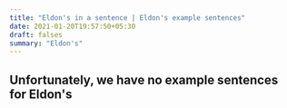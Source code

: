 ```yaml
---
title: "Eldon's in a sentence | Eldon's example sentences"
date: 2021-01-20T19:57:50+05:30
draft: falses
summary: "Eldon's"
---
```

## Unfortunately, we have no example sentences for Eldon's                 
